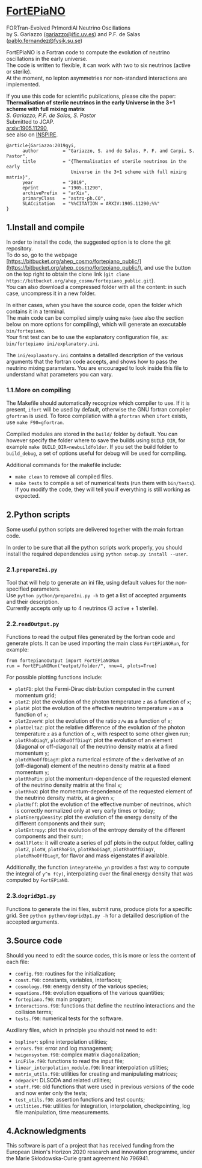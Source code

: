 # [FortEPiaNO](https://bitbucket.org/ahep_cosmo/fortepiano_public/)
FORTran-Evolved PrImordiAl Neutrino Oscillations  
by S. Gariazzo (gariazzo@ific.uv.es) and P.F. de Salas (pablo.fernandez@fysik.su.se)

FortEPiaNO is a Fortran code to compute the evolution of neutrino oscillations in the early universe.  
The code is written to flexible, it can work with two to six neutrinos (active or sterile).  
At the moment, no lepton asymmetries nor non-standard interactions are implemented.

If you use this code for scientific publications, please cite the paper:  
**Thermalisation of sterile neutrinos in the early Universe in the 3+1 scheme with full mixing matrix**  
_S. Gariazzo, P.F. de Salas, S. Pastor_  
Submitted to JCAP.  
[arxiv:1905.11290](https://arxiv.org/abs/1905.11290),  
see also on [INSPIRE](https://inspirehep.net/record/1736955).  
```
@article{Gariazzo:2019gyi,
      author         = "Gariazzo, S. and de Salas, P. F. and Carpi, S. Pastor",
      title          = "{Thermalisation of sterile neutrinos in the early
                        Universe in the 3+1 scheme with full mixing matrix}",
      year           = "2019",
      eprint         = "1905.11290",
      archivePrefix  = "arXiv",
      primaryClass   = "astro-ph.CO",
      SLACcitation   = "%%CITATION = ARXIV:1905.11290;%%"
}
```


## 1.Install and compile
In order to install the code, the suggested option is to clone the git repository.  
To do so, go to the webpage [https://bitbucket.org/ahep_cosmo/fortepiano_public/](https://bitbucket.org/ahep_cosmo/fortepiano_public/),
and use the button on the top right to obtain the clone link (`git clone https://bitbucket.org/ahep_cosmo/fortepiano_public.git`).  
You can also download a compressed folder with all the content: in such case, uncompress it in a new folder.

In either cases, when you have the source code, open the folder which contains it in a terminal.  
The main code can be compiled simply using `make` (see also the section below on more options for compiling),
which will generate an executable `bin/fortepiano`.  
Your first test can be to use the explanatory configuration file, as: `bin/fortepiano ini/explanatory.ini`.

The `ini/explanatory.ini` contains a detailled description of the various arguments that the fortran code accepts, and shows how to pass the neutrino mixing parameters.
You are encouraged to look inside this file to understand what parameters you can vary.

### 1.1.More on compiling
The Makefile should automatically recognize which compiler to use.
If it is present, `ifort` will be used by default, otherwise the GNU fortran compiler `gfortran` is used.
To force compilation with a `gfortran` when `ifort` exists, use `make F90=gfortran`.

Compiled modules are stored in the `build/` folder by default. You can however specify the folder where to save the builds using `BUILD_DIR`, for example `make BUILD_DIR=newbuildfolder`.
If you set the build folder to `build_debug`, a set of options useful for debug will be used for compiling.

Additional commands for the makefile include:

* `make clean` to remove all compiled files.
* `make tests` to compile a set of numerical tests (run them with `bin/tests`). If you modify the code, they will tell you if everything is still working as expected.


## 2.Python scripts
Some useful python scripts are delivered together with the main fortran code.

In order to be sure that all the python scripts work properly, you should install the required dependencies using `python setup.py install --user`.

### 2.1.`prepareIni.py`
Tool that will help to generate an ini file, using default values for the non-specified parameters.  
Use `python python/prepareIni.py -h` to get a list of accepted arguments and their description.  
Currently accepts only up to 4 neutrinos (3 active + 1 sterile).

### 2.2.`readOutput.py`
Functions to read the output files generated by the fortran code and generate plots.
It can be used importing the main class `FortEPiaNORun`, for example:
```
from fortepianoOutput import FortEPiaNORun
run = FortEPiaNORun("output/folder/", nnu=4, plots=True)
```

For possible plotting functions include:

* `plotFD`: plot the Fermi-Dirac distribution computed in the current momentum grid;
* `plotZ`: plot the evolution of the photon temperature `z` as a function of `x`;
* `plotW`: plot the evolution of the effective neutrino temperature `w` as a function of `x`;
* `plotZoverW`: plot the evolution of the ratio `z/w` as a function of `x`;
* `plotDeltaZ`: plot the relative difference of the evolution of the photon temperature `z` as a function of `x`, with respect to some other given run;
* `plotRhoDiagY`, `plotRhoOffDiagY`: plot the evolution of an element (diagonal or off-diagonal) of the neutrino density matrix at a fixed momentum `y`;
* `plotdRhoOffDiagY`: plot a numerical estimate of the `x` derivative of an (off-diagonal) element of the neutrino density matrix at a fixed momentum `y`;
* `plotRhoFin`: plot the momentum-dependence of the requested element of the neutrino density matrix at the final `x`;
* `plotRhoX`: plot the momentum-dependence of the requested element of the neutrino density matrix, at a given `x`;
* `plotNeff`: plot the evolution of the effective number of neutrinos, which is correctly normalized only at very early times or today;
* `plotEnergyDensity`: plot the evolution of the energy density of the different components and their sum;
* `plotEntropy`: plot the evolution of the entropy density of the different components and their sum;
* `doAllPlots`: it will create a series of pdf plots in the output folder, calling
`plotZ`, `plotW`, `plotRhoFin`, `plotRhoDiagY`, `plotRhoOffDiagY`, `plotdRhoOffDiagY`,
for flavor and mass eigenstates if available.

Additionally, the function `integrateRho_yn` provides a fast way to compute the integral of `y^n f(y)`, interpolating over the final energy density that was computed by `FortEPiaNO`.

### 2.3.`dogrid3p1.py`
Functions to generate the ini files, submit runs, produce plots for a specific grid.
See `python python/dogrid3p1.py -h` for a detailled description of the accepted arguments.


## 3.Source code
Should you need to edit the source codes, this is more or less the content of each file:

* `config.f90`: routines for the initialization;
* `const.f90`: constants, variables, interfaces;
* `cosmology.f90`: energy density of the various species;
* `equations.f90`: evolution equations of the various quantities;
* `fortepiano.f90`: main program;
* `interactions.f90`: functions that define the neutrino interactions and the collision terms;
* `tests.f90`: numerical tests for the software.

Auxiliary files, which in principle you should not need to edit:

* `bspline*`: spline interpolation utilities;
* `errors.f90`: error and log management;
* `heigensystem.f90`: complex matrix diagonalization;
* `iniFile.f90`: functions to read the input file;
* `linear_interpolation_module.f90`: linear interpolation utilities;
* `matrix_utils.f90`: utilities for creating and manipulating matrices;
* `odepack*`: DLSODA and related utilities;
* `stuff.f90`: old functions that were used in previous versions of the code and now enter only the tests;
* `test_utils.f90`: assertion functions and test counts;
* `utilities.f90`: utilities for integration, interpolation, checkpointing, log file manipulation, time measurements.


## 4.Acknowledgments
This software is part of a project that has received funding from the European Union's Horizon 2020 research and innovation programme, under the Marie Skłodowska-Curie grant agreement No 796941.
